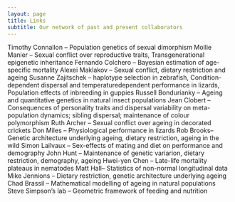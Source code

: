 ```yaml
---
layout: page
title: Links
subtitle: Our network of past and present collaborators
---
```





Timothy Connallon – Population genetics of sexual dimorphism
Mollie Manier – Sexual conflict over reproductive traits, Transgenerational epigenetic inheritance
Fernando Colchero – Bayesian estimation of age-specific mortality
Alexei Maklakov – Sexual conflict, dietary restriction and ageing
Susanne Zajitschek – haplotype selection in zebrafish, Condition-dependent dispersal and temperaturedependent performance in lizards, Population effects of inbreeding in guppies
Russell Bondurianky – Ageing and quantitative genetics in natural insect populations
Jean Clobert – Consequences of personality traits and dispersal variability on meta-population dynamics; sibling dispersal; maintenance of colour polymorphism
Ruth Archer – Sexual conflict over ageing in decorated crickets
Don Miles – Physiological performance in lizards
Rob Brooks– Genetic architecture underlying ageing, dietary restriction, ageing in the wild
Simon Lailvaux – Sex-effects of mating and diet on performance and demography
John Hunt – Maintenance of genetic variarion, dietary restriction, demography, ageing
Hwei-yen Chen – Late-life mortality plateaus in nematodes
Matt Hall– Statistics of non-normal longitudinal data
Mike Jennions – Dietary restriction, genetic architecture underlying ageing
Chad Brassil – Mathematical modelling of ageing in natural populations
Steve Simpson’s lab – Geometric framework of feeding and nutrition
 
